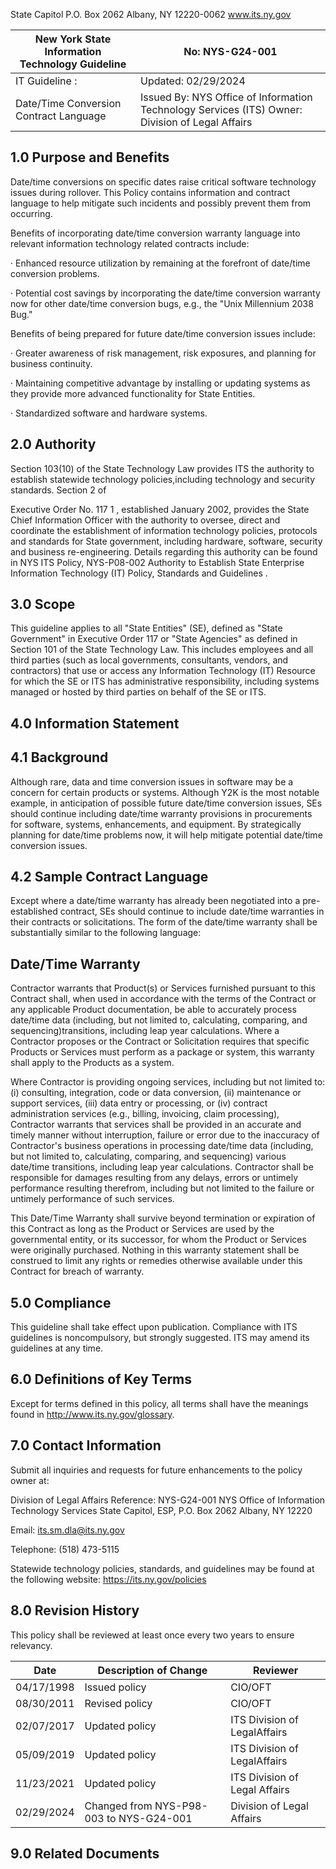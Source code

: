 
<!-- image -->

State Capitol P.O. Box 2062 Albany, NY 12220-0062 www.its.ny.gov


| New York State Information  Technology Guideline   | No:  NYS-G24-001                                                                                    |
|----------------------------------------------------|-----------------------------------------------------------------------------------------------------|
| IT Guideline :                                     | Updated:  02/29/2024                                                                                |
| Date/Time Conversion  Contract Language            | Issued By:  NYS Office of Information  Technology Services (ITS)  Owner:  Division of Legal Affairs |

## 1.0 Purpose and Benefits

Date/time conversions on specific dates raise critical software technology issues during rollover. This Policy contains information and contract language to help mitigate such incidents and possibly prevent them from occurring.

Benefits of incorporating date/time conversion warranty language into relevant information technology related contracts include:

· Enhanced resource utilization by remaining at the forefront of date/time conversion problems.

· Potential cost savings by incorporating the date/time conversion warranty now for other date/time conversion bugs, e.g., the "Unix Millennium 2038 Bug."

Benefits of being prepared for future date/time conversion issues include:

· Greater awareness of risk management, risk exposures, and planning for business continuity.

· Maintaining competitive advantage by installing or updating systems as they provide more advanced functionality for State Entities.

· Standardized software and hardware systems.

## 2.0 Authority

Section 103(10) of the State Technology Law provides ITS the authority to establish statewide technology policies,including technology and security standards. Section 2 of

Executive Order No. 117 1 , established January 2002, provides the State Chief Information Officer with the authority to oversee, direct and coordinate the establishment of information technology policies, protocols and standards for State government, including hardware, software, security and business re-engineering. Details regarding this authority can be found in NYS ITS Policy, NYS-P08-002 Authority to Establish State Enterprise Information Technology (IT) Policy, Standards and Guidelines .

## 3.0 Scope

This guideline applies to all "State Entities" (SE), defined as "State Government" in Executive Order 117 or "State Agencies" as defined in Section 101 of the State Technology Law. This includes employees and all third parties (such as local governments, consultants, vendors, and contractors) that use or access any Information Technology (IT) Resource for which the SE or ITS has administrative responsibility, including systems managed or hosted by third parties on behalf of the SE or ITS.

## 4.0 Information Statement

## 4.1 Background

Although rare, data and time conversion issues in software may be a concern for certain products or systems. Although Y2K is the most notable example, in anticipation of possible future date/time conversion issues, SEs should continue including date/time warranty provisions in procurements for software, systems, enhancements, and equipment. By strategically planning for date/time problems now, it will help mitigate potential date/time conversion issues.

## 4.2 Sample Contract Language

Except where a date/time warranty has already been negotiated into a pre-established contract, SEs should continue to include date/time warranties in their contracts or solicitations. The form of the date/time warranty shall be substantially similar to the following language:

## Date/Time Warranty

Contractor warrants that Product(s) or Services furnished pursuant to this Contract shall, when used in accordance with the terms of the Contract or any applicable Product documentation, be able to accurately process date/time data (including, but not limited to, calculating, comparing, and sequencing)transitions, including leap year calculations. Where a Contractor proposes or the Contract or Solicitation requires that specific Products or Services must perform as a package or system, this warranty shall apply to the Products as a system.

Where Contractor is providing ongoing services, including but not limited to: (i) consulting, integration, code or data conversion, (ii) maintenance or support services, (iii) data entry or processing, or (iv) contract administration services (e.g., billing, invoicing, claim processing), Contractor warrants that services shall be provided in an accurate and timely manner without interruption, failure or error due to the inaccuracy of Contractor's business operations in processing date/time data (including, but not limited to, calculating, comparing, and sequencing) various date/time transitions, including leap year calculations. Contractor shall be responsible for damages resulting from any delays, errors or untimely performance resulting therefrom, including but not limited to the failure or untimely performance of such services.

This Date/Time Warranty shall survive beyond termination or expiration of this Contract as long as the Product or Services are used by the governmental entity, or its successor, for whom the Product or Services were originally purchased. Nothing in this warranty statement shall be construed to limit any rights or remedies otherwise available under this Contract for breach of warranty.

## 5.0 Compliance

This guideline shall take effect upon publication. Compliance with ITS guidelines is noncompulsory, but strongly suggested. ITS may amend its guidelines at any time.

## 6.0 Definitions of Key Terms

Except for terms defined in this policy, all terms shall have the meanings found in http://www.its.ny.gov/glossary.

## 7.0 Contact Information

Submit all inquiries and requests for future enhancements to the policy owner at:

Division of Legal Affairs Reference: NYS-G24-001 NYS Office of Information Technology Services State Capitol, ESP, P.O. Box 2062 Albany, NY 12220

Email: its.sm.dla@its.ny.gov

Telephone: (518) 473-5115

Statewide technology policies, standards, and guidelines may be found at the following website: https://its.ny.gov/policies

## 8.0 Revision History

This policy shall be reviewed at least once every two years to ensure relevancy.


| Date       | Description of Change                   | Reviewer                       |
|------------|-----------------------------------------|--------------------------------|
| 04/17/1998 | Issued policy                           | CIO/OFT                        |
| 08/30/2011 | Revised policy                          | CIO/OFT                        |
| 02/07/2017 | Updated policy                          | ITS Division of  LegalAffairs  |
| 05/09/2019 | Updated policy                          | ITS Division of  LegalAffairs  |
| 11/23/2021 | Updated policy                          | ITS Division of  Legal Affairs |
| 02/29/2024 | Changed from NYS-P98-003 to NYS-G24-001 | Division of Legal  Affairs     |

## 9.0 Related Documents